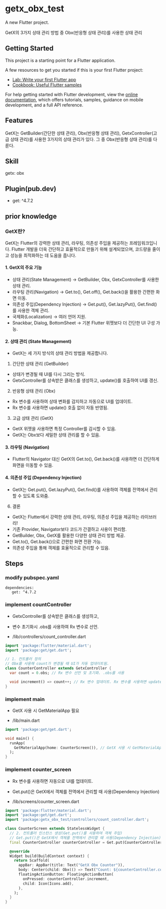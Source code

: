 # getx_obx_test

A new Flutter project.

GetX의 3가지 상태 관리 방법 중 Obx(반응형 상태 관리)를 사용한 상태 관리

## Getting Started

This project is a starting point for a Flutter application.

A few resources to get you started if this is your first Flutter project:

- [Lab: Write your first Flutter app](https://docs.flutter.dev/get-started/codelab)
- [Cookbook: Useful Flutter samples](https://docs.flutter.dev/cookbook)

For help getting started with Flutter development, view the
[online documentation](https://docs.flutter.dev/), which offers tutorials,
samples, guidance on mobile development, and a full API reference.


## Features

GetX는 GetBuilder(간단한 상태 관리), Obx(반응형 상태 관리), GetxController(고급 상태 관리)를 사용한 3가지의 상태 관리가 있다.
그 중 Obx(반응형 상태 관리)를 다룬다.

## Skill

getx: obx

## Plugin(pub.dev)

-  get: ^4.7.2

## prior knowledge

### GetX란?

GetX는 Flutter의 강력한 상태 관리, 라우팅, 의존성 주입을 제공하는 프레임워크입니다.
Flutter 개발을 더욱 간단하고 효율적으로 만들기 위해 설계되었으며, 코드량을 줄이고 성능을 최적화하는 데 도움을 줍니다.

#### 1. GetX의 주요 기능

- 상태 관리(State Management) → GetBuilder, Obx, GetxController를 사용한 상태 관리.
- 라우팅 관리(Navigation) → Get.to(), Get.off(), Get.back()을 활용한 간편한 화면 이동.
- 의존성 주입(Dependency Injection) → Get.put(), Get.lazyPut(), Get.find()를 사용한 객체 관리.
- 국제화(Localization) → 여러 언어 지원.
- Snackbar, Dialog, BottomSheet → 기본 Flutter 위젯보다 더 간단한 UI 구성 가능.

#### 2. 상태 관리 (State Management)

- GetX는 세 가지 방식의 상태 관리 방법을 제공합니다.

1) 간단한 상태 관리 (GetBuilder)
- 상태가 변경될 때 UI를 다시 그리는 방식.
- GetxController를 상속받은 클래스를 생성하고, update()를 호출하여 UI를 갱신.
2) 반응형 상태 관리 (Obx)
- Rx 변수를 사용하여 상태 변화를 감지하고 자동으로 UI를 업데이트.
- Rx 변수를 사용하면 update() 호출 없이 자동 반영됨.
3) 고급 상태 관리 (GetX)
- GetX 위젯을 사용하면 특정 Controller를 감시할 수 있음.
- GetX는 Obx보다 세밀한 상태 관리를 할 수 있음.

#### 3. 라우팅 (Navigation)

- Flutter의 Navigator 대신 GetX의 Get.to(), Get.back()를 사용하면 더 간단하게 화면을 이동할 수 있음.

#### 4. 의존성 주입 (Dependency Injection)

- GetX는  Get.put(), Get.lazyPut(), Get.find()를 사용하여 객체를 전역에서 관리할 수 있도록 도와줌.

6. 결론
- GetX는 Flutter에서 강력한 상태 관리, 라우팅, 의존성 주입을 제공하는 라이브러리!
- 기존 Provider, Navigator보다 코드가 간결하고 사용이 편리함.
- GetBuilder, Obx, GetX를 활용한 다양한 상태 관리 방법 제공.
- Get.to(), Get.back()으로 간편한 화면 전환 가능.
- 의존성 주입을 통해 객체를 효율적으로 관리할 수 있음.


## Steps

### modify pubspec.yaml
```
dependencies:
   get: ^4.7.2
```

### implement countController

- GetxController를 상속받은 클래스를 생성하고, 
- 변수 초기화시 .obs를 사용하여 Rx 변수로 선언.

- /lib/controllers/count_controller.dart
```dart
import 'package:flutter/material.dart';
import 'package:get/get.dart';

// 1. 컨트롤러 정의
// Obx를 사용해 count가 변경될 때 UI가 자동 업데이트됨.
class CounterController extends GetxController {
  var count = 0.obs; // Rx 변수 선언 및 초기화. .obs를 사용

  void increment() => count++; // Rx 변수 업데이트. Rx 변수를 사용하면 update() 호출 없이 자동 반영됨.
}
```

### implement main

- GetX 사용 시 GetMaterialApp 필요

- /lib/main.dart
```dart
import 'package:get/get.dart';

void main() {
  runApp(
    GetMaterialApp(home: CounterScreen()), // GetX 사용 시 GetMaterialApp 필요
  );
}
```

### implement counter_screen

- Rx 변수를 사용하면 자동으로 UI를 업데이트.
- Get.put()은 GetX에서 객체를 전역에서 관리할 때 사용(Dependency Injection)

- /lib/screens/counter_screen.dart
```dart
import 'package:flutter/material.dart';
import 'package:get/get.dart';
import 'package:getx_obx_test/controllers/count_controller.dart';

class CounterScreen extends StatelessWidget {
  // 2. 컨트롤러 인스턴스 생성(Get.put()를 사용하여 객체 주입)
  // Get.put()은 GetX에서 객체를 전역에서 관리할 때 사용(Dependency Injection)
  final CounterController counterController = Get.put(CounterController());

  @override
  Widget build(BuildContext context) {
    return Scaffold(
      appBar: AppBar(title: Text("GetX Obx Counter")),
      body: Center(child: Obx(() => Text("Count: ${counterController.count}"))),
      floatingActionButton: FloatingActionButton(
        onPressed: counterController.increment,
        child: Icon(Icons.add),
      ),
    );
  }
}
```




